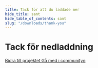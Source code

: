```yaml
---
title: Tack för att du laddade ner
hide_title: sant
hide_table_of_contents: sant
slug: "/downloads/thank-you"
---
```


<div className="text-center margin-top--xl">

# Tack för nedladdning

<div className="row margin-bottom--lg padding--sm flex-center">
<a className="button button--outline button--warning button--lg margin--sm" href="/contributing">
  Bidra till projektet
</a>
<a className="button button--outline button--info button--lg margin--sm" href="https://linwood.dev/matrix">
  Gå med i communityn
</a>

</div>

</div>
